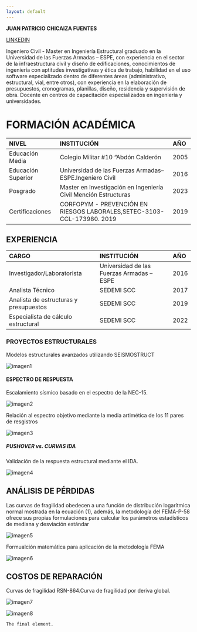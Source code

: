 ```yaml
---
layout: default
---
```


**JUAN PATRICIO CHICAIZA FUENTES**

[LINKEDIN](www.linkedin.com/in/patricio-chicaiza-fuentes)

Ingeniero Civil - Master en Ingeniería Estructural graduado en la Universidad de las Fuerzas Armadas – ESPE, con experiencia en el sector de la infraestructura civil y diseño de edificaciones, conocimientos de ingeniería con aptitudes investigativas y ética de trabajo, habilidad en el uso software especializado dentro de diferentes áreas (administrativo, estructural, vial, entre otros), con experiencia en la elaboración de presupuestos, cronogramas, planillas, diseño, residencia y supervisión de obra. Docente en centros de capacitación especializados en ingeniería y universidades.

# FORMACIÓN ACADÉMICA

| NIVEL       | INSTITUCIÓN          | AÑO|
|:-------------|:------------------|:------|
| Educación Media | Colegio Militar #10 “Abdón Calderón | 2005  |
| Educación Superior| Universidad de las Fuerzas  Armadas–ESPE.Ingeniero Civil    | 2016 |
| Posgrado | Master en Investigación en Ingeniería Civil Mención Estructuras| 2023   |
| Certificaciones | CORFOPYM - PREVENCIÓN EN RIESGOS LABORALES,SETEC-3103-CCL-173980. 2019 | 2019  |


## EXPERIENCIA

|CARGO       | INSTITUCIÓN          | AÑO |
|:-------------|:------------------|:------|
| Investigador/Laboratorista| Universidad de las Fuerzas Armadas – ESPE | 2016  |
| Analista Técnico  | SEDEMI SCC   | 2017  |
| Analista de estructuras y presupuestos| SEDEMI SCC      | 2019   |
| Especialista de cálculo estructural| SEDEMI SCC | 2022  |

### PROYECTOS ESTRUCTURALES

Modelos estructurales avanzados utilizando SEISMOSTRUCT

![imagen1](assets\img\Figure3.png)

#### ESPECTRO DE RESPUESTA

Escalamiento sísmico basado en el espectro de la NEC-15.

![imagen2](assets\img\Figure5a.png)

Relación al espectro objetivo mediante la media artimética de los 11 pares de resgistros

![imagen3](assets\img\Figure5b.png)

##### PUSHOVER vs. CURVAS IDA

Validación de la respuesta estructural mediante el IDA.

![imagen4](assets\img\Figure7a.png)

## ANÁLISIS DE PÉRDIDAS

Las curvas de fragilidad obedecen a una función de distribución logarítmica normal mostrada en la ecuación (1), además, la metodología del FEMA-P-58 ofrece sus propias formulaciones para calcular los parámetros estadísticos de mediana y desviación estándar

![imagen5](assets\img\Figure10.png) 

Formualción matemática para aplicación de la metodología FEMA

![imagen6](assets\img\Figure10_t.png)

## COSTOS DE REPARACIÓN

Curvas de fragilidad RSN-864.Curva de fragilidad por deriva global.

![imagen7](assets\img\Figure12a.png) 

![imagen8](assets\img\Figure14a.png) 
```
The final element.
```
